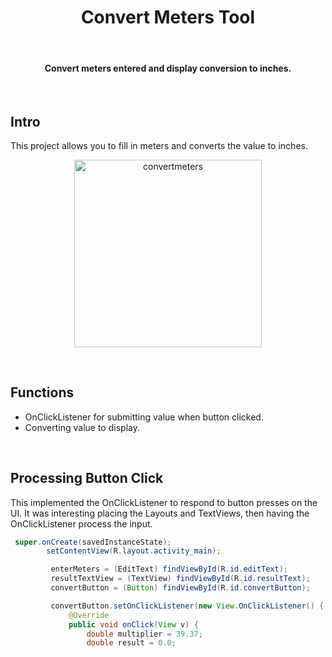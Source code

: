 <h1 align="center"> Convert Meters Tool </h1> <br>

<h4 align="center">Convert meters entered and display conversion to inches.</h4> <br>
 

## Intro

This project allows you to fill in meters and converts the value to inches. 

<p align="center">
  <img alt="convertmeters" title="convertmeters" src="screenshots/virtualt1.gif" width=300>
</p>
<br>

## Functions 

* OnClickListener for submitting value when button clicked. 
* Converting value to display.

<br>

## Processing Button Click

This implemented the OnClickListener to respond to button presses on the UI. It was interesting placing the Layouts and TextViews, then having the OnClickListener process the input.  

``` java
 super.onCreate(savedInstanceState);
        setContentView(R.layout.activity_main);

         enterMeters = (EditText) findViewById(R.id.editText);
         resultTextView = (TextView) findViewById(R.id.resultText);
         convertButton = (Button) findViewById(R.id.convertButton);

         convertButton.setOnClickListener(new View.OnClickListener() {
             @Override
             public void onClick(View v) {
                 double multiplier = 39.37;
                 double result = 0.0;
```
<br>

